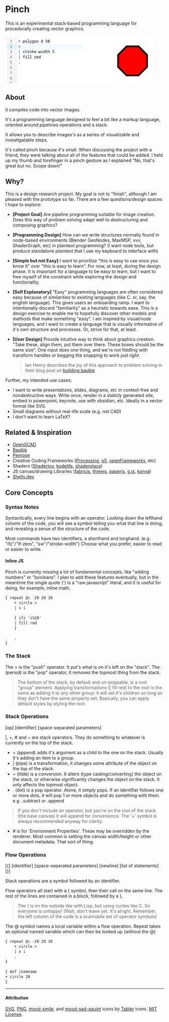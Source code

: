 # Pinch
This is an experimental stack-based programming language for procedurally creating vector graphics.

 ![A sketch of a stopsign](./documentation/stopsign.png)

## About
It compiles code into vector images. 

It's a programming language designed to feel a bit like a markup language, oriented around pipelines operations and a stack.

It allows you to describe images's as a series of visualizable and investigatable steps. 

It's called pinch because it's small. When discussing the project with a friend, they were talking about all of the features that could be added. I held up my thumb and forefinger in a pinch gesture as I explained "No, that's great but no. Scope down!"

## Why?
This is a design research project. My goal is not to "finish", although I am pleased with the prototype so far. There are a few questions/design spaces I hope to explore:

- **[Project Goal]** Are pipeline programming suitable for image creation. Does this way of problam solving adapt well to destructuring and composing graphics? 
- **[Programming Design]** How can we write structures normally found in node-based environments (Blender GeoNodes, MaxMSP, vvv, ShaderGraph, etc) in plaintext programming? (I want node tools, but produce standalone plaintext that I use my keyboard to interface with)
- **[Simple but not Easy]** I want to prioritize "this is easy to use once you know it" over "this is easy to learn". For now, at least, during the design phase. It is important for a language to be easy to learn, but I want to free myself of the constraint while exploring the design and functionality. 
- **[Self Explanatory]** "Easy" programming languages are often considered easy because of similarities to existing languages (like C. or, say, the english language). This gives users an onboarding ramp. I want to intentionally discard "familiarity" as a heuristic towards ease. This is a design exercise to enable me to hopefully discover other models and methods that make something "easy". I am inspired by visual/node languages, and I want to create a language that is visually informative of it's own structure and processes. Or, strive for that, at least.
- **[User Design]** Provide intuitive way to think about graphics creation. "Take these, align them, put them over there. These boxes should be the same size". One input does one thing, and we're not fiddling with transform handles or begging the snapping to work *just right*. 

    > Ian Henry describes the joy of this approach to problem solving in their blog post on [building bauble](https://ianthehenry.com/posts/bauble/building-bauble/)

Further, my intended use cases:

- I want to write presentations, slides, diagrams, etc in context-free and nondestructive ways. Write once, render in a staticly generated site, embed in powerpoint, keynote, use with obsidian, etc. Ideally in a vector format like SVG.
- Small diagrams without real-life scale (e.g. *not* CAD)
- I don't want to learn LaTeX?

## Related & Inspiration
- [OpenSCAD](https://openscad.org/)
- [Bauble](https://bauble.studio/)
- [Penrose](https://penrose.cs.cmu.edu/)
- Creative Coding Frameworks ([Processing](https://processing.org/), [p5](https://p5js.org/), [openFrameworks](https://openframeworks.cc/), etc)
- Shaders ([Shadertoy](https://www.shadertoy.com/), [kodelife](https://hexler.net/kodelife), [shaderplace](https://shader.place/))
- JS canvas/drawing Libraries ([fabricjs](https://fabricjs.com/), [threejs](https://threejs.org/), [paperjs](http://paperjs.org/), [g.js](https://g.js.org/), [konva](https://konvajs.org/))
- [Shelly.dev](https://shelly.dev/)

## Core Concepts

### Syntax Notes
Syntactically, every line begins with an operator. Looking down the lefthand column of the code, you will see a symbol telling you what that line is doing, and revealing a sense of the structure of the code.

Most commands have two identifiers, a shorthand and longhand. (e.g. "ifz"/"if-zero", "sw"/"stroke-width") Choose what you prefer, easier to read or easier to write.

#### Inline JS
Pinch is currently missing a lot of fundamental concepts, like "adding numbers" or "booleans".
I plan to add these features eventually, but in the meantime the single quote (') is a "raw javascript" literal, and it is useful for doing, for example, inline math.

```
{ repeat @i -20 20 10
    + circle >
    | x i

    { ifz 'i%20'
    | fill red
    }

    .
}

```


### The Stack
The > is the "push" operator. It put's what is on it's left on the "stack". The . (period) is the "pop" operator, it removes the topmost thing from the stack.

> The bottom of the stack, by default and un-poppable, is a root "group" element. Applying transformations (| fill red) to the root is the same as adding it to any other group: it will set it's children so long as they don't have the same property set. Basically, you can apply default styles by styling the root.

### Stack Operations
[op] [identifier] [space-separated parameters]

|, +, # and ~ are stack operators. They do something to whatever is currently on the top of the stack. 

- \+ (append) adds it's argument as a child to the one on the stack. Usually it's adding an item to a group.
- | (pipe) is a transformation, it changes some attribute of the object on the top of the stack.
- ~ (tilde) is a conversion. It alters (type casting/converting) the object on the stack, or otherwise significantly changes the object on the stack. It only affects the topmost object.
- . (dot) is a pop operator. Alone, it simply pops. If an identifier follows one or more dots, it will pop 1 or more objects and do something with them. e.g ..subtract or .append
> If you don't include an operator, but you're on the root of the stack (the base canvas) it will append for convenience. The '+' symbol is always recommended anyway for clarity.
- \# is for 'Environment Properties'. These may be overridden by the renderer. Most common is setting the canvas width/height or other document metadata. That sort of thing.

### Flow Operations
[{] [identifier] [space-seperated parameters] [newline] [list of statements] [}]

Stack operations are a symbol followed by an identifier. 

Flow operators all start with a { symbol, then their call on the same line. The rest of the lines are contained in a block, followed by a }.

> The { is on the outside like with Lisp, but using curlies like C. So everyone is unhappy! (Wait, don't leave yet. It's alright. Remember, the left column of the code is a scannable set of operator symbols)

The @ symbol names a local variable within a flow operation. Repeat takes an optional named variable which can then be looked up (without the @)

```
{ repeat @i -20 20 10
    + circle >
    | x i
    .
}

{ def itemname
+ circle 20
}
```

---
#### Attribution
[SVG](https://tabler.io/icons/icon/file-type-svg), [PNG](https://tabler.io/icons/icon/file-type-png), [mood-smile](https://tabler.io/icons/icon/mood-smile), and [mood-sad-squint](https://tabler.io/icons/icon/mood-sad-squint) icons by [Tabler](https://tabler.io/icons) icons. [MIT License](https://tabler.io/license).